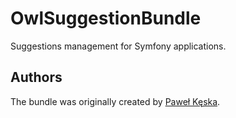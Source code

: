 OwlSuggestionBundle
=====================

Suggestions management for Symfony applications.

Authors
-------

The bundle was originally created by [Paweł Kęska](mailto:projekty@pawelkeska.eu).
